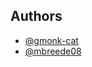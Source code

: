 ## Authors

- [@gmonk-cat](https://github.com/gmonk-cat)
- [@mbreede08](https://github.com/mbreede08)


